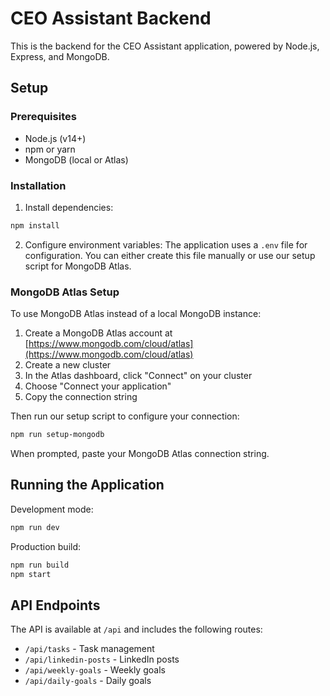 # CEO Assistant Backend

This is the backend for the CEO Assistant application, powered by Node.js, Express, and MongoDB.

## Setup

### Prerequisites
- Node.js (v14+)
- npm or yarn
- MongoDB (local or Atlas)

### Installation

1. Install dependencies:
```bash
npm install
```

2. Configure environment variables:
The application uses a `.env` file for configuration. You can either create this file manually or use our setup script for MongoDB Atlas.

### MongoDB Atlas Setup

To use MongoDB Atlas instead of a local MongoDB instance:

1. Create a MongoDB Atlas account at [https://www.mongodb.com/cloud/atlas](https://www.mongodb.com/cloud/atlas)
2. Create a new cluster
3. In the Atlas dashboard, click "Connect" on your cluster
4. Choose "Connect your application"
5. Copy the connection string

Then run our setup script to configure your connection:

```bash
npm run setup-mongodb
```

When prompted, paste your MongoDB Atlas connection string.

## Running the Application

Development mode:
```bash
npm run dev
```

Production build:
```bash
npm run build
npm start
```

## API Endpoints

The API is available at `/api` and includes the following routes:

- `/api/tasks` - Task management
- `/api/linkedin-posts` - LinkedIn posts
- `/api/weekly-goals` - Weekly goals
- `/api/daily-goals` - Daily goals 